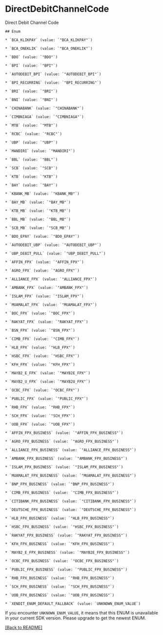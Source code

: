 # DirectDebitChannelCode
Direct Debit Channel Code

    ## Enum
    
    * `BCA_KLIKPAY` (value: `"BCA_KLIKPAY"`)
    
    * `BCA_ONEKLIK` (value: `"BCA_ONEKLIK"`)
    
    * `BDO` (value: `"BDO"`)
    
    * `BPI` (value: `"BPI"`)
    
    * `AUTODEBIT_BPI` (value: `"AUTODEBIT_BPI"`)
    
    * `BPI_RECURRING` (value: `"BPI_RECURRING"`)
    
    * `BRI` (value: `"BRI"`)
    
    * `BNI` (value: `"BNI"`)
    
    * `CHINABANK` (value: `"CHINABANK"`)
    
    * `CIMBNIAGA` (value: `"CIMBNIAGA"`)
    
    * `MTB` (value: `"MTB"`)
    
    * `RCBC` (value: `"RCBC"`)
    
    * `UBP` (value: `"UBP"`)
    
    * `MANDIRI` (value: `"MANDIRI"`)
    
    * `BBL` (value: `"BBL"`)
    
    * `SCB` (value: `"SCB"`)
    
    * `KTB` (value: `"KTB"`)
    
    * `BAY` (value: `"BAY"`)
    
    * `KBANK_MB` (value: `"KBANK_MB"`)
    
    * `BAY_MB` (value: `"BAY_MB"`)
    
    * `KTB_MB` (value: `"KTB_MB"`)
    
    * `BBL_MB` (value: `"BBL_MB"`)
    
    * `SCB_MB` (value: `"SCB_MB"`)
    
    * `BDO_EPAY` (value: `"BDO_EPAY"`)
    
    * `AUTODEBIT_UBP` (value: `"AUTODEBIT_UBP"`)
    
    * `UBP_DEBIT_PULL` (value: `"UBP_DEBIT_PULL"`)
    
    * `AFFIN_FPX` (value: `"AFFIN_FPX"`)
    
    * `AGRO_FPX` (value: `"AGRO_FPX"`)
    
    * `ALLIANCE_FPX` (value: `"ALLIANCE_FPX"`)
    
    * `AMBANK_FPX` (value: `"AMBANK_FPX"`)
    
    * `ISLAM_FPX` (value: `"ISLAM_FPX"`)
    
    * `MUAMALAT_FPX` (value: `"MUAMALAT_FPX"`)
    
    * `BOC_FPX` (value: `"BOC_FPX"`)
    
    * `RAKYAT_FPX` (value: `"RAKYAT_FPX"`)
    
    * `BSN_FPX` (value: `"BSN_FPX"`)
    
    * `CIMB_FPX` (value: `"CIMB_FPX"`)
    
    * `HLB_FPX` (value: `"HLB_FPX"`)
    
    * `HSBC_FPX` (value: `"HSBC_FPX"`)
    
    * `KFH_FPX` (value: `"KFH_FPX"`)
    
    * `MAYB2_E_FPX` (value: `"MAYB2E_FPX"`)
    
    * `MAYB2_U_FPX` (value: `"MAYB2U_FPX"`)
    
    * `OCBC_FPX` (value: `"OCBC_FPX"`)
    
    * `PUBLIC_FPX` (value: `"PUBLIC_FPX"`)
    
    * `RHB_FPX` (value: `"RHB_FPX"`)
    
    * `SCH_FPX` (value: `"SCH_FPX"`)
    
    * `UOB_FPX` (value: `"UOB_FPX"`)
    
    * `AFFIN_FPX_BUSINESS` (value: `"AFFIN_FPX_BUSINESS"`)
    
    * `AGRO_FPX_BUSINESS` (value: `"AGRO_FPX_BUSINESS"`)
    
    * `ALLIANCE_FPX_BUSINESS` (value: `"ALLIANCE_FPX_BUSINESS"`)
    
    * `AMBANK_FPX_BUSINESS` (value: `"AMBANK_FPX_BUSINESS"`)
    
    * `ISLAM_FPX_BUSINESS` (value: `"ISLAM_FPX_BUSINESS"`)
    
    * `MUAMALAT_FPX_BUSINESS` (value: `"MUAMALAT_FPX_BUSINESS"`)
    
    * `BNP_FPX_BUSINESS` (value: `"BNP_FPX_BUSINESS"`)
    
    * `CIMB_FPX_BUSINESS` (value: `"CIMB_FPX_BUSINESS"`)
    
    * `CITIBANK_FPX_BUSINESS` (value: `"CITIBANK_FPX_BUSINESS"`)
    
    * `DEUTSCHE_FPX_BUSINESS` (value: `"DEUTSCHE_FPX_BUSINESS"`)
    
    * `HLB_FPX_BUSINESS` (value: `"HLB_FPX_BUSINESS"`)
    
    * `HSBC_FPX_BUSINESS` (value: `"HSBC_FPX_BUSINESS"`)
    
    * `RAKYAT_FPX_BUSINESS` (value: `"RAKYAT_FPX_BUSINESS"`)
    
    * `KFH_FPX_BUSINESS` (value: `"KFH_FPX_BUSINESS"`)
    
    * `MAYB2_E_FPX_BUSINESS` (value: `"MAYB2E_FPX_BUSINESS"`)
    
    * `OCBC_FPX_BUSINESS` (value: `"OCBC_FPX_BUSINESS"`)
    
    * `PUBLIC_FPX_BUSINESS` (value: `"PUBLIC_FPX_BUSINESS"`)
    
    * `RHB_FPX_BUSINESS` (value: `"RHB_FPX_BUSINESS"`)
    
    * `SCH_FPX_BUSINESS` (value: `"SCH_FPX_BUSINESS"`)
    
    * `UOB_FPX_BUSINESS` (value: `"UOB_FPX_BUSINESS"`)
    
    * `XENDIT_ENUM_DEFAULT_FALLBACK` (value: `UNKNOWN_ENUM_VALUE`)

If you encounter `UNKNOWN_ENUM_VALUE`, it means that this ENUM is unavailable in your current SDK version. Please upgrade to get the newest ENUM.

[[Back to README]](../../README.md)


